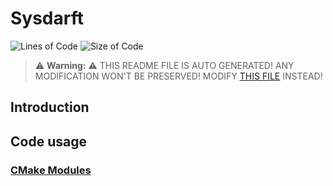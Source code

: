 # Sysdarft
![Lines of Code](https://img.shields.io/badge/ProjectLines-53433-cyan)
![Size of Code](https://img.shields.io/badge/ProjectSize-8056%20K-yellow)

> ⚠️ **Warning:** ⚠️ THIS README FILE IS AUTO GENERATED! ANY MODIFICATION WON'T BE PRESERVED! MODIFY [THIS FILE](scripts/res/README.md) INSTEAD!


## Introduction

## Code usage
### [CMake Modules](./cmake_modules/Modules.md)
